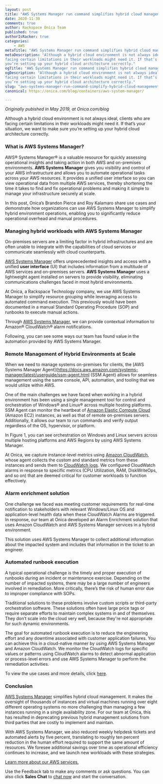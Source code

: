 ```yaml
---
layout: post
title: "AWS Systems Manager run command simplifies hybrid cloud management"
date: 2020-11-30
comments: true
author: Rackspace Onica Team
published: true
authorIsRacker: true
categories:
    - AWS
metaTitle: "AWS Systems Manager run command simplifies hybrid cloud management"
metaDescription: "Although a hybrid cloud environment is not always ideal, clients who are 
facing certain limitations in their workloads might need it. If that’s your situation, we want to make sure 
you’re setting up your hybrid cloud architecture correctly."
ogTitle: "AWS Systems Manager run command simplifies hybrid cloud management"
ogDescription: "Although a hybrid cloud environment is not always ideal, clients who are 
facing certain limitations in their workloads might need it. If that’s your situation, we want to make sure 
you’re setting up your hybrid cloud architecture correctly."
slug: "aws-systems-manager-run-command-simplify-hybrid-cloud-management"
canonical: https://onica.com/blog/containers/aws-system-manager/

---
```


*Originally pubished in May 2019, at Onica.com/blog*

Although a hybrid cloud environment is not always ideal, clients who are 
facing certain limitations in their workloads might need it. If that’s your situation, we want to make sure 
you’re setting up your hybrid cloud architecture correctly.

<!--more-->

### What is AWS Systems Manager?

AWS&reg; Systems Manager&reg; is a valuable resource for quickly assessing operational insights and 
taking action in both AWS and on-premises environments. **AWS Systems Manager** gives you visibility 
and control of your AWS infrastructure and allows you to automate operational tasks 
across your AWS resources. It provides a unified user interface so you can view operational data 
from multiple AWS services, thereby shortening the time it takes to find and fix operational problems 
and making it simple to manage your infrastructure securely at scale.

In this post, Onica’s Brandon Pierce and Roy Kalamaro share use cases and demonstrate how organizations 
can use AWS Systems Manager to simplify hybrid environment operations, enabling you 
to significantly reduce operational overhead and manual procedures.

### Managing hybrid workloads with AWS Systems Manager

On-premises servers are a limiting factor in hybrid infrastructures and are often unable to integrate 
with the capabilities of cloud services or communicate seamlessly with cloud counterparts.

[AWS Systems Manager](https://aws.amazon.com/systems-manager/) offers unprecedented insights and access 
with a unified **user interface** (UI) that includes information from a multitude of AWS services and on-premises 
servers. **AWS Systems Manager** uses a lightweight agent installed on servers to provide visibility, eliminating 
communications challenges faced in most hybrid environments.

At Onica, a Rackspace Technology company, we use AWS Systems Manager to simplify resource grouping 
while leveraging access to automated command execution. This previously would have been documented in a manual 
Standard Operating Procedure (SOP) and runbooks to execute manual actions.

Through [AWS Systems Manager](https://docs.aws.amazon.com/AmazonCloudWatch/latest/monitoring/AlarmThatSendsEmail.html), 
we can provide contextual information to Amazon&reg; CloudWatch&reg; alarm notifications.

Following, you can see some ways our team has found value in the automation provided by AWS Systems Manager.

### Remote Management of Hybrid Environments at Scale

When we need to manage systems on-premises for clients, the [AWS Systems Manager Agent](https://docs.aws.amazon.com/systems-manager/latest/userguide/ssm-agent.html (SSM Agent) allows for seamless management using the same console, API, automation, and tooling that we would utilize within AWS.

One of the main challenges we have faced when working in a hybrid environment has been using a 
single management tool for control and orchestration of Windows&reg; and Linux&reg; across multiple hosting platforms.
SSM Agent can monitor the heartbeat of [Amazon Elastic Compute Cloud](https://aws.amazon.com/ec2/) 
(Amazon EC2) instances, as well as that of remote on-premises servers. Additionally, it allows our team to run commands 
and verify output regardless of the OS, hypervisor, or platform.

In Figure 1, you can see orchestration on Windows and Linux servers across multiple hosting platforms and AWS Regions by
using AWS Systems Manager.

At Onica, we capture instance-level metrics using [Amazon CloudWatch](https://aws.amazon.com/cloudwatch/), 
whose agent collects the custom and standard metrics from these instances and sends them to 
[CloudWatch logs](https://docs.aws.amazon.com/AmazonCloudWatch/latest/logs/WhatIsCloudWatchLogs.html). 
We configured CloudWatch alarms in response to specific metrics (CPU Utilization, RAM, DiskWriteOps, and so on) 
that are deemed critical for customer workloads to function effectively.

### Alarm enrichment solution

One challenge we faced was meeting customer requirements for real-time notification to stakeholders with 
relevant Windows/Linux OS and application-level health data when these CloudWatch Alarms are triggered. 
In response, our team at Onica developed an Alarm Enrichment solution that uses Amazon CloudWatch and 
AWS Systems Manager services in a hybrid environment.

This solution uses AWS Systems Manager to collect additional information about the impacted system 
and includes that information in the ticket to an engineer.

### Automated runbook execution

A typical operational challenge is the timely and proper execution of runbooks during an incident or 
maintenance exercise. Depending on the number of impacted systems, there may be a large number of 
engineers involved in remediation. More critically, there’s the risk of human error due to
improper compliance with SOPs.

Traditional solutions to these problems involve custom scripts or third-party orchestration software. 
These solutions often have large price tags or require separate efforts to maintain complex systems in 
and of themselves. They don’t scale into the cloud very well, because they're not appropriate for 
such dynamic environments.

The goal for automated runbook execution is to reduce the engineering effort and any downtime 
associated with customer application failures. You can achieve this in a cloud-native manner by using 
AWS Systems Manager and Amazon CloudWatch. We monitor the CloudWatch logs for specific values or 
patterns using CloudWatch alarms to detect abnormal application or process-level errors and use 
AWS Systems Manager to perform the remediation activities.

To view the use cases and more details, click [here](https://aws.amazon.com/blogs/apn/simplifying-hybrid-cloud-management-using-aws-systems-manager-run-command/).

### Conclusion

[AWS Systems Manager](https://aws.amazon.com/systems-manager/) simplifies hybrid cloud management. 
It makes the oversight of thousands of instances and virtual machines running over eight different 
operating systems no more challenging than managing a few instances running in a single 
availability zone. For our team at Onica, this has resulted in deprecating previous hybrid management 
solutions from third parties that are costly to implement and maintain.

With AWS Systems Manager, we also reduced weekly helpdesk tickets and automated alerts 
by five percent, translating to roughly ten percent reduction in the human effort required to support the 
same amount of resources. We foresee additional savings over time as operational efficiency continues 
to increase, and we launch new workloads with these strategies.

<a class="cta purple" id="cta" href="https://www.rackspace.com/onica">Learn more about our AWS services.</a>

Use the Feedback tab to make any comments or ask questions. You can also click
**Sales Chat** to [chat now](https://www.rackspace.com/) and start the conversation.
